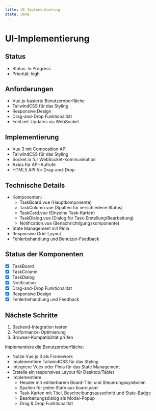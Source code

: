 ```yaml
---
title: UI Implementierung
state: Done
---
```

# UI-Implementierung

## Status
- Status: In Progress
- Priorität: high

## Anforderungen
- Vue.js-basierte Benutzeroberfläche
- TailwindCSS für das Styling
- Responsive Design
- Drag-and-Drop Funktionalität
- Echtzeit-Updates via WebSocket

## Implementierung
- Vue 3 mit Composition API
- TailwindCSS für das Styling
- Socket.io für WebSocket-Kommunikation
- Axios für API-Aufrufe
- HTML5 API für Drag-and-Drop

## Technische Details
- Komponenten:
  - TaskBoard.vue (Hauptkomponente)
  - TaskColumn.vue (Spalten für verschiedene Status)
  - TaskCard.vue (Einzelne Task-Karten)
  - TaskDialog.vue (Dialog für Task-Erstellung/Bearbeitung)
  - Notification.vue (Benachrichtigungskomponente)
- State Management mit Pinia
- Responsive Grid-Layout
- Fehlerbehandlung und Benutzer-Feedback

## Status der Komponenten
- [x] TaskBoard
- [x] TaskColumn
- [x] TaskDialog
- [x] Notification
- [x] Drag-and-Drop Funktionalität
- [x] Responsive Design
- [x] Fehlerbehandlung und Feedback

## Nächste Schritte
1. Backend-Integration testen
2. Performance-Optimierung
3. Browser-Kompatibilität prüfen

Implementiere die Benutzeroberfläche:
- Nutze Vue.js 3 als Framework
- Implementiere TailwindCSS für das Styling
- Integriere Vuex oder Pinia für das State Management
- Erstelle ein responsives Layout für Desktop/Tablet
- Implementiere:
  - Header mit editierbarem Board-Titel und Steuerungssymbolen
  - Spalten für jeden State aus board.yaml
  - Task-Karten mit Titel, Beschreibungsausschnitt und State-Badge
  - Bearbeitungsdialog als Modal-Popup
  - Drag & Drop Funktionalität 